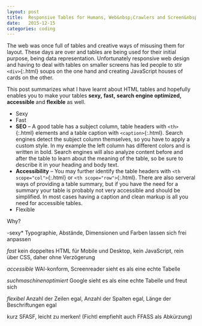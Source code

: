 ```yaml
---
layout: post
title:  Responsive Tables for Humans, Web&nbsp;Crawlers and Screen&nbsp;Readers
date:   2015-12-15
categories: coding
---
```


The web was once full of tables and creative ways of misusing them for layout. These days are over and tables are being used for their initial purpose, being data representation. Unfortunately responsive web design and having to deal with tables on smaller screens has led people to stir `<div>`{:.html} soups on the one hand and creating JavaScript houses of cards on the other.

This post summarizes what I have learnt about HTML tables and hopefully enables you to make your tables **sexy,** **fast,** **search engine optimized,** **accessible** and **flexible** as well.

<!--
<p data-height="268" data-theme-id="0" data-slug-hash="obXOyM" data-default-tab="result" data-user="Lorti" class='codepen'>See the Pen <a href='http://codepen.io/Lorti/pen/obXOyM/'>Responsive Tables II</a> by Manuel Wieser (<a href='http://codepen.io/Lorti'>@Lorti</a>) on <a href='http://codepen.io'>CodePen</a>.</p>
 <script async src="//assets.codepen.io/assets/embed/ei.js"></script>
-->

* Sexy
* Fast
* **SEO** – A good table has a subject column, table headers with `<th>`{:.html} elements and a table caption with `<caption>`{:.html}. Search engines detect the subject column themselves, so you have to apply a custom style. In my example the left column has different colors and is written in bold. Search engines will also analyze content before and after the table to learn about the meaning of the table, so be sure to describe it in your heading and body text.
* **Accessibility** – You may further identify the table headers with `<th scope="col">`{:.html}
 or `<th scope="row">`{:.html}. There are also serveral ways of providing a table summary, but if you have the need for a summary your table is probably not very accessible and should be simplified. In most cases having a caption and clean markup is all you need for accessible tables.
* Flexible

Why?

-sexy*
Typographie, Abstände, Dimensionen und Farben lassen sich frei anpassen

*fast*
kein doppeltes HTML für Mobile und Desktop, kein JavaScript, rein über CSS, daher ohne Verzögerung

*accessible*
WAI-konform, Screenreader sieht es als eine echte Tabelle

*suchmaschinenoptimiert*
Google sieht es als eine echte Tabelle und freut sich

*flexibel*
Anzahl der Zeilen egal, Anzahl der Spalten egal, Länge der Beschriftungen egal

kurz SFASF, leicht zu merken!
(Fichtl empfiehlt auch FFASS als Abkürzung)
